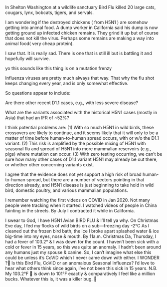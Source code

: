 <!-- 在华盛顿州谢尔顿的一个野生动物保护区，禽流感致使 20 只大型猫科动物死亡，包括美洲狮、猞猁、短尾猫、老虎和薮猫。
Shelton：英 [ˈʃeltən]；美 [ˈʃeltən]
Washington：英 [ˈwɒʃɪŋtən]；美 [ˈwɑːʃɪŋtən]
“Shelton Washington”指美国华盛顿州的谢尔顿市 。
wildlife sanctuary ：英 [ˈwaɪldlaɪf ˈsæŋktʃuəri]；美 [ˈwaɪldlaɪf ˈsæŋktʃueri]  “野生动物保护区” 。
lynx：英 [lɪŋks]，美 [lɪŋks]，意为 “猞猁”。
bobcats：英 [ˈbɒbkæts]，美 [ˈbɑːbkæts]，“bobcat” 的复数形式，意为 “短尾猫”。
tigers：英 [ˈtaɪɡəz]，美 [ˈtaɪɡərz] ，“tiger” 的复数形式，意为 “老虎”。
servals：英 [ˈsɜːvlz]，美 [ˈsɜːrvəlz]，“serval” 的复数形式，意为 “薮猫”。
 -->
In Shelton Washington at a wildlife sanctuary Bird Flu killed 20 large cats, cougars, lynx, bobcats, tigers, and servals.

<!-- 
我想知道，因感染 H5N1 而被扑杀的鸡，是否会以某种方式混入动物饲料中。加利福尼亚州的一名垃圾场工人称，他们垃圾场现在收到了被碾碎的感染禽流感的鸡的残骸。这些残骸被碾碎了，但这当然杀不死病毒。也许有些残骸正设法混入动物饲料中（毕竟是非常廉价的蛋白质来源）。

“I am wondering” ：英 [ˈwʌndərɪŋ]；美 [ˈwʌndərɪŋ]。常见意思为 “我想知道；我在琢磨；我心存疑惑” ，常用来委婉地表达自己的疑问或好奇。
somehow:以某种方式；通过某种途径,
“dump worker” 指在垃圾场工作的人员，可直译为 “垃圾场工人” ，也可意译为 “垃圾处理工”。“dump” 常见意思为 “垃圾场；垃圾堆放处”;
“ground up” 是 “grind up” 的过去分词形式，“grind up” 常见含义如下：磨碎；碾碎：强调通过碾压、研磨等方式将物体变为碎末状。
“infected” 是形容词，读音：英 [ɪnˈfektɪd]；美 [ɪnˈfektɪd] ，它由动词 “infect” 的过去分词形式转化而来，常见意思如下：（身体部位或伤口）受感染的，发炎的;
“chicken remains” 指 “鸡的残骸” ， “remains” 常用复数形式，在这里表示动物死后留下的残余部分，即尸体、残骸等。
“virus” 常见词性为名词，读音：英 [ˈvaɪrəs]；美 [ˈvaɪrəs]病毒.
“are making a way into” 可直译为 “正在开辟一条进入…… 的道路”，意即 “正以某种方式进入……” ，强调通过一定途径或方式进入到某个地方或领域。
“cheap protein” 直译为 “廉价的蛋白质”
 -->
I am wondering if the destroyed chickens ( from H5N1 ) are somehow getting into animal food. A dump worker in California said his dump is now getting ground up infected chicken remains. They grind it up but of course that does not kill the virus. Perhaps some remains are making a way into animal food( very cheap protein).

<!-- 我看到了。这真的很令人难过。有一只（动物）还在生病，但它正在与病魔抗争，希望它能活下来。 -->
I saw that. It is really sad. There is one that is still ill but is battling it and hopefully will survive.

<!--哟，听起来这玩意儿正处于疯狂变异状态呢。
“yo” 是一个非常口语化、非正式的感叹词，多用于美式英语，常见于年轻人之间的交流。它没有确切的字面意义，主要用于：引起注意：类似于 “嘿”“喂” .
mutation：英 [mjuːˈteɪʃn]，美 [mjuːˈteɪʃn]，意为 “突变；变异” ，常指生物基因、物种特征等方面的改变。
frenzy：英 [ˈfrenzi]，美 [ˈfrenzi] ，意思是 “疯狂；狂热” ，描述一种极度激动、失去控制的状态 。
“mutation frenzy” 连起来意思是 “变异狂潮”，表示变异处于一种快速且疯狂的状态。
  -->
yo this sounds like this thing is on a mutation frenzy


<!--流感病毒差不多一直都是这样。这就是为什么流感疫苗每年都在变化，而且只是有一定效果。
Influenza：英 [ˌɪnfluˈenzə]；美 [ˌɪnfluˈenzə]
viruses：英 [ˈvaɪrəsɪz]；美 [ˈvaɪrəsɪz]
“Influenza viruses” 即 “流感病毒” 。
“pretty much” 是一个常用的口语表达，其含义和用法如下：几乎；差不多,大体上；基本上.
“flu shot” 指 “流感疫苗注射；流感预防针” ，是一种预防流感的医疗手段.
“only somewhat effective” 意思是 “仅仅有点效果” 。 “only” 表示 “仅仅，只” ，起强调作用 ；“somewhat” 为副词，意为 “有点，稍微” ；“effective” 是形容词，意思是 “有效的” 。该短语常用来表明某事物的有效性程度有限。
  -->
Influenza viruses are pretty much always that way. That why the flu shot keeps changing every year, and is only somewhat effective.

<!-- 因此，出现的问题似乎包括： -->
So questions appear to include:

<!-- 是否还有其他近期的 D1.1 病例，例如症状较轻的病例？
“less severe” 英 [les sɪˈvɪə(r)]；美 [les sɪˈvɪr] 。
“less” 是 little 的比较级，意为 “更少；较小程度” ，“severe” 意思是 “严重的；严峻的” ，音标：英 [sɪˈvɪə(r)]；美 [sɪˈvɪr] 。 “less severe” 意思是 “不那么严重的；程度较轻的” 。
“disease” 常见词性为名词，读音：英 [dɪˈziːz]；美 [dɪˈziːz]，其含义如下：疾病
 -->
Are there other recent D1.1 cases, e.g., with less severe disease?

<!-- 与历史上（主要在亚洲）致死率约为 52% 的 H5N1 病例相关的变异毒株有哪些？
“variants” 是 “variant” 的复数形式，读音：英 [ˈveəriənts]；美 [ˈveriənts] 。变体；变种：常用于描述生物、语言、文化等方面存在差异的形式。在生物学中，指物种、基因等发生变化后产生的不同形态。
“IFR” 常见的含义是 “感染病死率（Infection Fatality Ratio）” ，是流行病学中的一个重要指标，指在特定人群中，因感染某种病原体而死亡的人数占总感染人数的比例。
 -->
What are the variants associated with the historical H5N1 cases (mostly in Asia) that had an IFR of ~52%?

<!-- 我认为潜在的问题在于：（1）野生鸟类中存在大量 H5N1 病毒，这种跨物种传播很可能会持续，而且无论是否出现 D1.1 变异毒株，人与人之间的传播似乎只是时间问题。（2）H5N1 病毒有可能与季节性流感病毒混合，并且传播到更多哺乳动物宿主（如猪）体内，在那里可能发生变异，这进一步放大了风险。（3）由于未进行检测，我们无法确定到底已经出现了多少 D1.1 变异毒株的 H5N1 病例，也不确定是否还存在其他令人担忧的变异毒株。
“crossovers” 是 “crossover” 的复数形式，读音：英 [ˈkrɒsəʊvəz]；美 [ˈkrɔːsoʊvəz]，常见含义如下：（生物学中的）基因交换；交叉, 跨界；交叉领域.
“to be a matter of” 常见的含义为 “只是…… 的问题；取决于；关乎”，常用来表明某件事情的性质、条件或所需的因素等。
“spread occurs” 意思是 “发生传播” 。 “spread” 常见词性为动词，意为 “传播；扩散” ，这里指疾病、信息、文化等的扩散
“with or w/o the D1.1 variant” 意思是 “无论是否有 D1.1 变异株” 。其中 “w/o” 是 “without” 的缩写形式，在非正式书写，如短信、网络交流等场景中较常见 。
amplified: 英 [ˈæmplɪfaɪd]；美 [ˈæmplɪfaɪd] 。
“is amplified by” 意思是 “被…… 放大；因…… 而加剧”，其中 “amplify” 原义为 “放大；增强”，在该短语中常表示使某种情况、影响、风险等程度变得更深、范围变得更广。
“mammalian reservoirs” ：英 [məˈmeɪliən ˈrezəvwɑːz]；美 [məˈmeɪliən ˈrezərvwɑːrz] 。
“mammalian” 表示 “哺乳动物的”
“reservoirs” 在这里指 “宿主；储存宿主”，原义有 “水库；蓄水池” 等
concerning: 令人担忧的；引起关注的
 -->
I think potential problems are: (1) With so much H5N1 in wild birds, these crossovers are likely to continue, and it seems likely that it will only to be a matter of time before human-to-human spread occurs, with or w/o the D1.1 variant. (2) This risk is amplified by the possible mixing of H5N1 with seasonal flu and spread of H5N1 into more mammalian reservoirs (e.g., pigs) where mutation can occur. (3) With zero testing occurring, we can’t be sure how many other cases of D1.1 variant H5N1 may already be out there, or whether other concerning variants exist. 

<!-- 我认同目前的证据尚不支持 H5N1 病毒存在广泛人际传播的高风险，但已有多种因素指向这一方向，而且 H5N1 病毒才刚刚开始在野生鸟类、家禽以及各类哺乳动物群体中站稳脚跟。
“broad human - to - human spread” 意思是 “广泛的人际传播” 。
“take hold” 生根；站稳脚跟；固定下来：常用来描述事物逐渐稳定发展、扎根并获得稳固的地位。可用于描述植物扎根，也常用于比喻抽象事物，如思想、文化、疾病等在某个地方或群体中逐渐稳固存在。
“domestic poultry” 的音标为：英 [dəˈmestɪk ˈpəʊltri]；美 [dəˈmestɪk ˈpoʊltri] 。
“domestic” 意为 “本国的；国内的；家用的；家庭的；驯养的”，在此处表示 “驯养的” 
“poultry” 意思是 “家禽”
“domestic poultry” 指的是 “家禽”，即人类为获取肉、蛋等驯养的鸟类，如鸡、鸭、鹅等。
“mammalian populations” 即 “哺乳动物种群”，指的是同一类哺乳动物组成的群体。
“mammalian” 表示 “哺乳动物的”，读音：英 [məˈmeɪliən]；美 [məˈmeɪliən] 。
“populations” 是 “population” 的复数形式，意思是 “种群；群体” ，读音：英 [ˌpɒpjuˈleɪʃənz]；美 [ˌpɑːpjuˈleɪʃənz]。
 -->
I agree that the evidence does not yet support a high risk of broad human-to-human spread, but there are a number of vectors pointing in that direction already, and H5N1 disease is just beginning to take hold in wild bird, domestic poultry, and various mammalian populations.

<!-- 
我记得在 2020 年 1 月观看了关于新冠疫情的首批视频。当时疫情刚开始的时候，关注的人还不多。我看到视频里，中国有人在街上晕倒。到了 7 月，我在加利福尼亚州的时候感染了新冠。
在原句中 “tracking” 的意思是 “关注；追踪…… 的动向”
“fainting” 的音标：英 [ˈfeɪntɪŋ]；美 [ˈfeɪntɪŋ] 。它是 “faint” 的现在分词形式，“faint” 作动词时，常见意思为 “昏厥；晕倒” ，因此 “fainting” 可表示 “正在昏厥；晕倒（这一动作）” 
 -->
I remember watching the first videos on COVID in Jan 2020. Not many people were tracking when it started. I watched videos of people in China fainting in the streets. By July I contracted it while in California.

<!-- 我向上帝发誓，我得了 H5N1 禽流感，我来告诉你为什么。平安夜那天，在零下 2 摄氏度的严寒天气里，我去喂我那群野生鸟儿。
当我清理结冰的鸟浴盆时，敲碎的冰块溅起大量的水和冰碴，直冲进我的眼睛、鼻子和嘴里。到了圣诞节当天，也就是周四上午 11 点，我发起了高烧，体温达到 103.2 华氏度，整个人都病倒了。我已经 15 年没得过感冒或发烧了，所以这次情况相当反常。
我这段时间除了配偶和家里的狗，没接触过其他人。所以，我实在想不出这还能是什么病，除非是新冠，但我之前也从没感染过新冠。我很好奇🤔，这到底是禽流感、新冠，还是一场异常的季节性流感呢？我很想听听其他人的看法，毕竟我已经 15 年没病得这么厉害了。注意，我 103.2 华氏度的高烧已经降到了刚好 101 华氏度，相比之前，我现在感觉好多了。不管这是什么病，它可真是个厉害的病菌🦠。

“avian” 意思是 “鸟类的；禽类的”，音标：英 [ˈeɪviən]；美 [ˈeɪviən] 。
“flocks” 是 “flock” 的复数形式，常见意思为 “群”，尤用于指鸟群、羊群等。例如，“a flock of birds”（一群鸟） 。在这里 “flocks of” 表示数量较多的多个鸟群。
“sub - freezing day” 指 “冰点以下的日子”“严寒天” 。
“sub -” 是一个前缀，意思为 “在…… 之下；低于” ，“freezing” 在这里是形容词，意为 “冰点的；极冷的”，源于动词 “freeze（结冰；凝固）”。“sub - freezing” 即表示温度低于冰点，用来描述寒冷的天气状况。
“cleaned out” 彻底清理；打扫干净：强调对某个空间或容器进行全面、深入的清洁，清除其中的污垢、杂物等。
“big-time” 在这里是副词短语，意为 “非常；大量地” 
“was down for the count” 源自拳击比赛术语，字面意思是 “被击倒后数到十还没起来” ，在日常生活中，常用来比喻某人 “精疲力竭、病倒或彻底失败” ，表明失去了继续行动或竞争的能力。
“anomaly” 是名词，音标：英 [əˈnɒməli]；美 [əˈnɑːməli]。异常事物；反常现象
“been around” : “接触”,常与…… 在一起
“spouse”：英 [spaʊs]；美 [spaʊs]意为 “配偶”，可指丈夫或妻子 
“canine”：英 [ˈkeɪnaɪn]；美 [ˈkeɪnaɪn]“canine” 常见作形容词，意为 “犬的；犬科的” ，作名词时表示 “犬；犬科动物” ，
“never came down with either” 中，“come down with” 是一个固定短语，意思是 “染上（病）”，“either” 表示 “也（不）” ，用于否定句。所以 “never came down with either” 的意思是 “也从未染上（某种病）” 
anomalous：英 [əˈnɒmələs]；美 [əˈnɑːmələs]
Seasonal：英 [ˈsiːzənl]；美 [ˈsiːzənl]
Influenza：英 [ˌɪnfluˈenzə]；美 [ˌɪnfluˈenzə]
“anomalous Seasonal Influenza” 意为 “异常的季节性流感” 。
“comparatively” 是副词，音标：英 [kəmˈpærətɪvli]；美 [kəmˈpærətɪvli] 。它主要有以下含义：比较地；相对地
“feel like a million bucks” 是一个习惯表达，意思是 “感觉棒极了；感觉非常好”，常用来描述一个人身体状态良好、心情愉悦等。
“killer bug” 常见的意思是 “致命病菌” 。在这里，“killer” 本意是 “杀手；致死的” ，用于强调事物的危险性或致命性；“bug” 除了有 “虫子” 的意思，在非正式语境中还常用来指代 “病菌；病毒”。
 -->
I swear to God, I have H5N1 Avian  BIRD FLU & I’ll tell ya why. On Christmas Eve day, I fed my flocks of wild birds on a sub—freezing day -2°C
As I cleaned out the frozen bird bath, the ice I broke apart splashed water & ice big-time into my eyes, nose & mouth. By 11a.m. Christmas Da, Thursday, I had a fever of 103.2° & I was down for the count. I haven’t been sick with a cold or fever in 15 years, so this was quite an anomaly. 
I hadn’t been around any humans just my spouse & canine. So, I can’t imagine what else this could be unless it’s CoViD which I never came down with either. I WONDER ?💭 Is this Bird Flu, CoViD or an anomalous Seasonal Influenza? I’d love to hear what others think since again, I’ve not been this sick in 15 years. N.B. My 103.2°F 🥵 is down to 101°F exactly & comparatively I feel like a million bucks. Whatever this is, it was a killer bug. 🦠